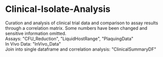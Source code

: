 # Clinical-Isolate-Analysis
Curation and analysis of clinical trial data and comparison to assay results through a correlation matrix. Some numbers have been changed and sensitive information omitted.  
Assays: "CFU_Reduction", "LiquidHostRange", "PlaquingData"  
In Vivo Data: "InVivo_Data"  
Join into single dataframe and correlation analysis: "ClinicalSummaryDF"
